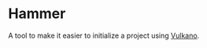 
# Hammer

A tool to make it easier to initialize a project using [Vulkano](https://github.com/vulkano-rs/vulkano).



